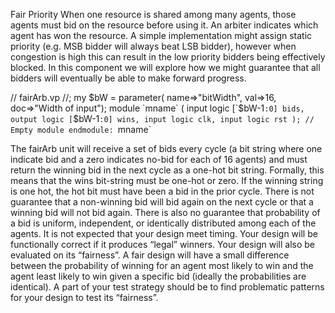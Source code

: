 Fair Priority 
When one resource is shared among many agents, those
agents must bid on the resource before using it. An arbiter indicates which agent has
won the resource. A simple implementation might assign static priority (e.g. MSB
bidder will always beat LSB bidder), however when congestion is high this can result
in the low priority bidders being effectively blocked. In this component we will explore
how we might guarantee that all bidders will eventually be able to make forward
progress.

// fairArb.vp
//; my $bW = parameter( name=>"bitWidth", val=>16, doc=>"Width of input");
module `mname` (
input logic [`$bW-1`:0] bids,
output logic [`$bW-1`:0] wins,
input logic clk,
input logic rst
);
// Empty module
endmodule: `mname`

The fairArb unit will receive a set of bids every cycle (a bit string where one indicate
bid and a zero indicates no-bid for each of 16 agents) and must return the winning bid
in the next cycle as a one-hot bit string. Formally, this means that the wins bit-string
must be one-hot or zero. If the winning string is one hot, the hot bit must have been
a bid in the prior cycle. There is not guarantee that a non-winning bid will bid again
on the next cycle or that a winning bid will not bid again. There is also no guarantee
that probability of a bid is uniform, independent, or identically distributed among each
of the agents. It is not expected that your design meet timing. Your design will be
functionally correct if it produces “legal” winners. Your design will also be evaluated
on its “fairness”. A fair design will have a small difference between the probability
of winning for an agent most likely to win and the agent least likely to win given a
specific bid (ideally the probabilities are identical). A part of your test strategy should
be to find problematic patterns for your design to test its “fairness”.

